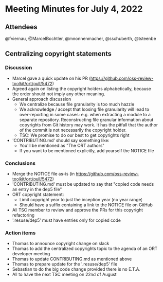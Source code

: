 # Meeting Minutes for July 4, 2022

## Attendees

@fviernau, @MarcelBochtler, @mnonnenmacher, @sschuberth, @tsteenbe

## Centralizing copyright statements

### Discussion

- Marcel gave a quick update on his PR (https://github.com/oss-review-toolkit/ort/pull/5472)
- Agreed again on listing the copyright holders alphabetically, because the order should
  not imply any other meaning.
- General approach discussion
  - We centralize because file granularity is too much hazzle
  - We acknowledge / accept that loosing file granularity will lead to
    over-reporting in some cases: e.g. when extracting a module to a separate
    repository. Reconstructing file granular information about copyrights from
    Git history may work. It has the pitfall that the author of the commit
    is not necessarily the copyright holder.
  - TSC: We promise to do our best to get copyrights right
- 'CONTRIBUTING.md' should say something like:
  - You'll be mentioned as "The ORT authors"
  - If you want to be mentioned explicitly, add yourself the NOTICE file

### Conclusions

- Merge the NOTICE file as-is (in https://github.com/oss-review-toolkit/ort/pull/5472)
- 'CONTRIBUTING.md' must be updated to say that "copied code needs an entry in the dep5 file"
- ORT copyright statement:
  - Limit copyright year to just the inception year (no year range)
  - Should have a suffix containing a link to the NOTICE file on GitHub
- All TSC member to review and approve the PRs for this copyright refactoring
- '.resuse/dep5' must have entries only for copied code

### Action items

- Thomas to announce copyright change on slack
- Thomas to add the centralized copyrights topic to the agenda of an ORT developer meeting
- Thomas to update CONTRIBUTING.md as mentioned above
- Thomas to prepare update for the '.resuse/dep5' file
- Sebastian to do the big code change provided there is no E.T.A.
- All to have the next TSC meeting on 22nd of August
